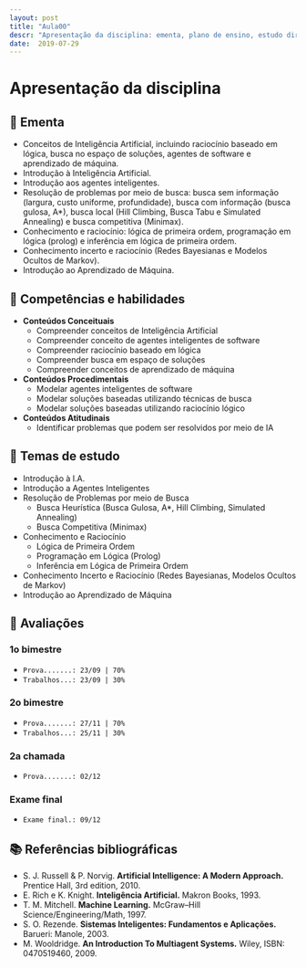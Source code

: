 ```yaml
---
layout: post
title: "Aula00"
descr: "Apresentação da disciplina: ementa, plano de ensino, estudo dirigido e plano de aula"
date:  2019-07-29
---
```


# Apresentação da disciplina

## 📕 Ementa

- Conceitos de Inteligência Artificial, incluindo raciocínio baseado em lógica, busca no espaço de soluções, agentes de software e aprendizado de máquina. 
- Introdução à Inteligência Artificial. 
- Introdução aos agentes inteligentes. 
- Resolução de problemas por meio de busca: busca sem informação (largura, custo uniforme, profundidade), busca com informação (busca gulosa, A*), busca local (Hill Climbing, Busca Tabu e Simulated Annealing) e busca competitiva (Minimax).
- Conhecimento e raciocínio: lógica de primeira ordem, programação em lógica (prolog) e inferência em lógica de primeira ordem. 
- Conhecimento incerto e raciocínio (Redes Bayesianas e Modelos Ocultos de Markov). 
- Introdução ao Aprendizado de Máquina.

## 📘 Competências e habilidades

- **Conteúdos Conceituais**
    - Compreender conceitos de Inteligência Artificial
    - Compreender conceito de agentes inteligentes de software
    - Compreender raciocínio baseado em lógica
    - Compreender busca em espaço de soluções
    - Compreender conceitos de aprendizado de máquina
- **Conteúdos Procedimentais**
    - Modelar agentes inteligentes de software
    - Modelar soluções baseadas utilizando técnicas de busca
    - Modelar soluções baseadas utilizando raciocínio lógico 
- **Conteúdos Atitudinais**
    - Identificar problemas que podem ser resolvidos por meio de IA 

## 📙 Temas de estudo

- Introdução à I.A.
- Introdução a Agentes Inteligentes
- Resolução de Problemas por meio de Busca
    - Busca Heurística (Busca Gulosa, A*, Hill Climbing, Simulated Annealing) 
    - Busca Competitiva (Minimax)
- Conhecimento e Raciocínio
    - Lógica de Primeira Ordem
    - Programação em Lógica (Prolog)
    - Inferência em Lógica de Primeira Ordem
- Conhecimento Incerto e Raciocínio (Redes Bayesianas, Modelos Ocultos de Markov)
- Introdução ao Aprendizado de Máquina

## 📗 Avaliações

### 1o bimestre 
- `Prova.......: 23/09 | 70%`
- `Trabalhos...: 23/09 | 30%`

### 2o bimestre
- `Prova.......: 27/11 | 70%`
- `Trabalhos...: 25/11 | 30%`

### 2a chamada
- `Prova.......: 02/12`

### Exame final
- `Exame final.: 09/12`

## 📚 Referências bibliográficas

-	S. J. Russell & P. Norvig. **Artificial Intelligence: A Modern Approach.** Prentice Hall, 3rd edition, 2010.
-	E. Rich e K. Knight. **Inteligência Artificial.** Makron Books, 1993.
-	T. M. Mitchell. **Machine Learning.** McGraw–Hill Science/Engineering/Math, 1997.
-	S. O. Rezende. **Sistemas Inteligentes: Fundamentos e Aplicações.** Barueri: Manole, 2003. 
-	M. Wooldridge. **An Introduction To Multiagent Systems.** Wiley, ISBN: 0470519460, 2009. 